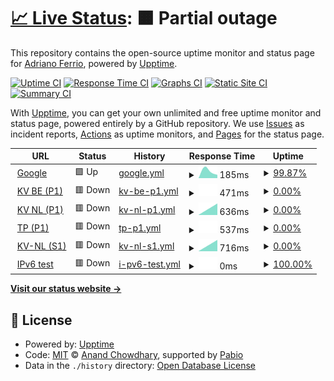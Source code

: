 # [📈 Live Status](https://demo.upptime.js.org): <!--live status--> **🟧 Partial outage**

This repository contains the open-source uptime monitor and status page for [Adriano Ferrio](https://demo.upptime.js.org), powered by [Upptime](https://github.com/upptime/upptime).

[![Uptime CI](https://github.com/aferrio/kv-upptime/workflows/Uptime%20CI/badge.svg)](https://github.com/aferrio/kv-upptime/actions?query=workflow%3A%22Uptime+CI%22)
[![Response Time CI](https://github.com/aferrio/kv-upptime/workflows/Response%20Time%20CI/badge.svg)](https://github.com/aferrio/kv-upptime/actions?query=workflow%3A%22Response+Time+CI%22)
[![Graphs CI](https://github.com/aferrio/kv-upptime/workflows/Graphs%20CI/badge.svg)](https://github.com/aferrio/kv-upptime/actions?query=workflow%3A%22Graphs+CI%22)
[![Static Site CI](https://github.com/aferrio/kv-upptime/workflows/Static%20Site%20CI/badge.svg)](https://github.com/aferrio/kv-upptime/actions?query=workflow%3A%22Static+Site+CI%22)
[![Summary CI](https://github.com/aferrio/kv-upptime/workflows/Summary%20CI/badge.svg)](https://github.com/aferrio/kv-upptime/actions?query=workflow%3A%22Summary+CI%22)

With [Upptime](https://upptime.js.org), you can get your own unlimited and free uptime monitor and status page, powered entirely by a GitHub repository. We use [Issues](https://github.com/aferrio/kv-upptime/issues) as incident reports, [Actions](https://github.com/aferrio/kv-upptime/actions) as uptime monitors, and [Pages](https://demo.upptime.js.org) for the status page.

<!--start: status pages-->
<!-- This summary is generated by Upptime (https://github.com/upptime/upptime) -->
<!-- Do not edit this manually, your changes will be overwritten -->
<!-- prettier-ignore -->
| URL | Status | History | Response Time | Uptime |
| --- | ------ | ------- | ------------- | ------ |
| <img alt="" src="https://icons.duckduckgo.com/ip3/www.google.com.ico" height="13"> [Google](https://www.google.com) | 🟩 Up | [google.yml](https://github.com/aferrio/kv-s1-check/commits/HEAD/history/google.yml) | <details><summary><img alt="Response time graph" src="./graphs/google/response-time-week.png" height="20"> 185ms</summary><br><a href="https://aferrio.github.io/kv-s1-check/history/google"><img alt="Response time 185" src="https://img.shields.io/endpoint?url=https%3A%2F%2Fraw.githubusercontent.com%2Faferrio%2Fkv-s1-check%2FHEAD%2Fapi%2Fgoogle%2Fresponse-time.json"></a><br><a href="https://aferrio.github.io/kv-s1-check/history/google"><img alt="24-hour response time 185" src="https://img.shields.io/endpoint?url=https%3A%2F%2Fraw.githubusercontent.com%2Faferrio%2Fkv-s1-check%2FHEAD%2Fapi%2Fgoogle%2Fresponse-time-day.json"></a><br><a href="https://aferrio.github.io/kv-s1-check/history/google"><img alt="7-day response time 185" src="https://img.shields.io/endpoint?url=https%3A%2F%2Fraw.githubusercontent.com%2Faferrio%2Fkv-s1-check%2FHEAD%2Fapi%2Fgoogle%2Fresponse-time-week.json"></a><br><a href="https://aferrio.github.io/kv-s1-check/history/google"><img alt="30-day response time 185" src="https://img.shields.io/endpoint?url=https%3A%2F%2Fraw.githubusercontent.com%2Faferrio%2Fkv-s1-check%2FHEAD%2Fapi%2Fgoogle%2Fresponse-time-month.json"></a><br><a href="https://aferrio.github.io/kv-s1-check/history/google"><img alt="1-year response time 185" src="https://img.shields.io/endpoint?url=https%3A%2F%2Fraw.githubusercontent.com%2Faferrio%2Fkv-s1-check%2FHEAD%2Fapi%2Fgoogle%2Fresponse-time-year.json"></a></details> | <details><summary><a href="https://aferrio.github.io/kv-s1-check/history/google">99.87%</a></summary><a href="https://aferrio.github.io/kv-s1-check/history/google"><img alt="All-time uptime 100.00%" src="https://img.shields.io/endpoint?url=https%3A%2F%2Fraw.githubusercontent.com%2Faferrio%2Fkv-s1-check%2FHEAD%2Fapi%2Fgoogle%2Fuptime.json"></a><br><a href="https://aferrio.github.io/kv-s1-check/history/google"><img alt="24-hour uptime 99.07%" src="https://img.shields.io/endpoint?url=https%3A%2F%2Fraw.githubusercontent.com%2Faferrio%2Fkv-s1-check%2FHEAD%2Fapi%2Fgoogle%2Fuptime-day.json"></a><br><a href="https://aferrio.github.io/kv-s1-check/history/google"><img alt="7-day uptime 99.87%" src="https://img.shields.io/endpoint?url=https%3A%2F%2Fraw.githubusercontent.com%2Faferrio%2Fkv-s1-check%2FHEAD%2Fapi%2Fgoogle%2Fuptime-week.json"></a><br><a href="https://aferrio.github.io/kv-s1-check/history/google"><img alt="30-day uptime 99.97%" src="https://img.shields.io/endpoint?url=https%3A%2F%2Fraw.githubusercontent.com%2Faferrio%2Fkv-s1-check%2FHEAD%2Fapi%2Fgoogle%2Fuptime-month.json"></a><br><a href="https://aferrio.github.io/kv-s1-check/history/google"><img alt="1-year uptime 100.00%" src="https://img.shields.io/endpoint?url=https%3A%2F%2Fraw.githubusercontent.com%2Faferrio%2Fkv-s1-check%2FHEAD%2Fapi%2Fgoogle%2Fuptime-year.json"></a></details>
| <img alt="" src="https://icons.duckduckgo.com/ip3/kvb.cmb8j9fjhz-emea2aswa1-p1-public.model-t.cc.commerce.ondemand.com.ico" height="13"> [KV BE (P1)](https://kvb.cmb8j9fjhz-emea2aswa1-p1-public.model-t.cc.commerce.ondemand.com/) | 🟥 Down | [kv-be-p1.yml](https://github.com/aferrio/kv-s1-check/commits/HEAD/history/kv-be-p1.yml) | <details><summary><img alt="Response time graph" src="./graphs/kv-be-p1/response-time-week.png" height="20"> 471ms</summary><br><a href="https://aferrio.github.io/kv-s1-check/history/kv-be-p1"><img alt="Response time 471" src="https://img.shields.io/endpoint?url=https%3A%2F%2Fraw.githubusercontent.com%2Faferrio%2Fkv-s1-check%2FHEAD%2Fapi%2Fkv-be-p1%2Fresponse-time.json"></a><br><a href="https://aferrio.github.io/kv-s1-check/history/kv-be-p1"><img alt="24-hour response time 471" src="https://img.shields.io/endpoint?url=https%3A%2F%2Fraw.githubusercontent.com%2Faferrio%2Fkv-s1-check%2FHEAD%2Fapi%2Fkv-be-p1%2Fresponse-time-day.json"></a><br><a href="https://aferrio.github.io/kv-s1-check/history/kv-be-p1"><img alt="7-day response time 471" src="https://img.shields.io/endpoint?url=https%3A%2F%2Fraw.githubusercontent.com%2Faferrio%2Fkv-s1-check%2FHEAD%2Fapi%2Fkv-be-p1%2Fresponse-time-week.json"></a><br><a href="https://aferrio.github.io/kv-s1-check/history/kv-be-p1"><img alt="30-day response time 471" src="https://img.shields.io/endpoint?url=https%3A%2F%2Fraw.githubusercontent.com%2Faferrio%2Fkv-s1-check%2FHEAD%2Fapi%2Fkv-be-p1%2Fresponse-time-month.json"></a><br><a href="https://aferrio.github.io/kv-s1-check/history/kv-be-p1"><img alt="1-year response time 471" src="https://img.shields.io/endpoint?url=https%3A%2F%2Fraw.githubusercontent.com%2Faferrio%2Fkv-s1-check%2FHEAD%2Fapi%2Fkv-be-p1%2Fresponse-time-year.json"></a></details> | <details><summary><a href="https://aferrio.github.io/kv-s1-check/history/kv-be-p1">0.00%</a></summary><a href="https://aferrio.github.io/kv-s1-check/history/kv-be-p1"><img alt="All-time uptime 0.00%" src="https://img.shields.io/endpoint?url=https%3A%2F%2Fraw.githubusercontent.com%2Faferrio%2Fkv-s1-check%2FHEAD%2Fapi%2Fkv-be-p1%2Fuptime.json"></a><br><a href="https://aferrio.github.io/kv-s1-check/history/kv-be-p1"><img alt="24-hour uptime 0.00%" src="https://img.shields.io/endpoint?url=https%3A%2F%2Fraw.githubusercontent.com%2Faferrio%2Fkv-s1-check%2FHEAD%2Fapi%2Fkv-be-p1%2Fuptime-day.json"></a><br><a href="https://aferrio.github.io/kv-s1-check/history/kv-be-p1"><img alt="7-day uptime 0.00%" src="https://img.shields.io/endpoint?url=https%3A%2F%2Fraw.githubusercontent.com%2Faferrio%2Fkv-s1-check%2FHEAD%2Fapi%2Fkv-be-p1%2Fuptime-week.json"></a><br><a href="https://aferrio.github.io/kv-s1-check/history/kv-be-p1"><img alt="30-day uptime 0.00%" src="https://img.shields.io/endpoint?url=https%3A%2F%2Fraw.githubusercontent.com%2Faferrio%2Fkv-s1-check%2FHEAD%2Fapi%2Fkv-be-p1%2Fuptime-month.json"></a><br><a href="https://aferrio.github.io/kv-s1-check/history/kv-be-p1"><img alt="1-year uptime 0.00%" src="https://img.shields.io/endpoint?url=https%3A%2F%2Fraw.githubusercontent.com%2Faferrio%2Fkv-s1-check%2FHEAD%2Fapi%2Fkv-be-p1%2Fuptime-year.json"></a></details>
| <img alt="" src="https://icons.duckduckgo.com/ip3/kvn.cmb8j9fjhz-emea2aswa1-p1-public.model-t.cc.commerce.ondemand.com.ico" height="13"> [KV NL (P1)](https://kvn.cmb8j9fjhz-emea2aswa1-p1-public.model-t.cc.commerce.ondemand.com/) | 🟥 Down | [kv-nl-p1.yml](https://github.com/aferrio/kv-s1-check/commits/HEAD/history/kv-nl-p1.yml) | <details><summary><img alt="Response time graph" src="./graphs/kv-nl-p1/response-time-week.png" height="20"> 636ms</summary><br><a href="https://aferrio.github.io/kv-s1-check/history/kv-nl-p1"><img alt="Response time 636" src="https://img.shields.io/endpoint?url=https%3A%2F%2Fraw.githubusercontent.com%2Faferrio%2Fkv-s1-check%2FHEAD%2Fapi%2Fkv-nl-p1%2Fresponse-time.json"></a><br><a href="https://aferrio.github.io/kv-s1-check/history/kv-nl-p1"><img alt="24-hour response time 636" src="https://img.shields.io/endpoint?url=https%3A%2F%2Fraw.githubusercontent.com%2Faferrio%2Fkv-s1-check%2FHEAD%2Fapi%2Fkv-nl-p1%2Fresponse-time-day.json"></a><br><a href="https://aferrio.github.io/kv-s1-check/history/kv-nl-p1"><img alt="7-day response time 636" src="https://img.shields.io/endpoint?url=https%3A%2F%2Fraw.githubusercontent.com%2Faferrio%2Fkv-s1-check%2FHEAD%2Fapi%2Fkv-nl-p1%2Fresponse-time-week.json"></a><br><a href="https://aferrio.github.io/kv-s1-check/history/kv-nl-p1"><img alt="30-day response time 636" src="https://img.shields.io/endpoint?url=https%3A%2F%2Fraw.githubusercontent.com%2Faferrio%2Fkv-s1-check%2FHEAD%2Fapi%2Fkv-nl-p1%2Fresponse-time-month.json"></a><br><a href="https://aferrio.github.io/kv-s1-check/history/kv-nl-p1"><img alt="1-year response time 636" src="https://img.shields.io/endpoint?url=https%3A%2F%2Fraw.githubusercontent.com%2Faferrio%2Fkv-s1-check%2FHEAD%2Fapi%2Fkv-nl-p1%2Fresponse-time-year.json"></a></details> | <details><summary><a href="https://aferrio.github.io/kv-s1-check/history/kv-nl-p1">0.00%</a></summary><a href="https://aferrio.github.io/kv-s1-check/history/kv-nl-p1"><img alt="All-time uptime 0.00%" src="https://img.shields.io/endpoint?url=https%3A%2F%2Fraw.githubusercontent.com%2Faferrio%2Fkv-s1-check%2FHEAD%2Fapi%2Fkv-nl-p1%2Fuptime.json"></a><br><a href="https://aferrio.github.io/kv-s1-check/history/kv-nl-p1"><img alt="24-hour uptime 0.00%" src="https://img.shields.io/endpoint?url=https%3A%2F%2Fraw.githubusercontent.com%2Faferrio%2Fkv-s1-check%2FHEAD%2Fapi%2Fkv-nl-p1%2Fuptime-day.json"></a><br><a href="https://aferrio.github.io/kv-s1-check/history/kv-nl-p1"><img alt="7-day uptime 0.00%" src="https://img.shields.io/endpoint?url=https%3A%2F%2Fraw.githubusercontent.com%2Faferrio%2Fkv-s1-check%2FHEAD%2Fapi%2Fkv-nl-p1%2Fuptime-week.json"></a><br><a href="https://aferrio.github.io/kv-s1-check/history/kv-nl-p1"><img alt="30-day uptime 0.00%" src="https://img.shields.io/endpoint?url=https%3A%2F%2Fraw.githubusercontent.com%2Faferrio%2Fkv-s1-check%2FHEAD%2Fapi%2Fkv-nl-p1%2Fuptime-month.json"></a><br><a href="https://aferrio.github.io/kv-s1-check/history/kv-nl-p1"><img alt="1-year uptime 0.00%" src="https://img.shields.io/endpoint?url=https%3A%2F%2Fraw.githubusercontent.com%2Faferrio%2Fkv-s1-check%2FHEAD%2Fapi%2Fkv-nl-p1%2Fuptime-year.json"></a></details>
| <img alt="" src="https://icons.duckduckgo.com/ip3/tp.cmb8j9fjhz-emea2aswa1-p1-public.model-t.cc.commerce.ondemand.com.ico" height="13"> [TP (P1)](https://tp.cmb8j9fjhz-emea2aswa1-p1-public.model-t.cc.commerce.ondemand.com/) | 🟥 Down | [tp-p1.yml](https://github.com/aferrio/kv-s1-check/commits/HEAD/history/tp-p1.yml) | <details><summary><img alt="Response time graph" src="./graphs/tp-p1/response-time-week.png" height="20"> 537ms</summary><br><a href="https://aferrio.github.io/kv-s1-check/history/tp-p1"><img alt="Response time 537" src="https://img.shields.io/endpoint?url=https%3A%2F%2Fraw.githubusercontent.com%2Faferrio%2Fkv-s1-check%2FHEAD%2Fapi%2Ftp-p1%2Fresponse-time.json"></a><br><a href="https://aferrio.github.io/kv-s1-check/history/tp-p1"><img alt="24-hour response time 537" src="https://img.shields.io/endpoint?url=https%3A%2F%2Fraw.githubusercontent.com%2Faferrio%2Fkv-s1-check%2FHEAD%2Fapi%2Ftp-p1%2Fresponse-time-day.json"></a><br><a href="https://aferrio.github.io/kv-s1-check/history/tp-p1"><img alt="7-day response time 537" src="https://img.shields.io/endpoint?url=https%3A%2F%2Fraw.githubusercontent.com%2Faferrio%2Fkv-s1-check%2FHEAD%2Fapi%2Ftp-p1%2Fresponse-time-week.json"></a><br><a href="https://aferrio.github.io/kv-s1-check/history/tp-p1"><img alt="30-day response time 537" src="https://img.shields.io/endpoint?url=https%3A%2F%2Fraw.githubusercontent.com%2Faferrio%2Fkv-s1-check%2FHEAD%2Fapi%2Ftp-p1%2Fresponse-time-month.json"></a><br><a href="https://aferrio.github.io/kv-s1-check/history/tp-p1"><img alt="1-year response time 537" src="https://img.shields.io/endpoint?url=https%3A%2F%2Fraw.githubusercontent.com%2Faferrio%2Fkv-s1-check%2FHEAD%2Fapi%2Ftp-p1%2Fresponse-time-year.json"></a></details> | <details><summary><a href="https://aferrio.github.io/kv-s1-check/history/tp-p1">0.00%</a></summary><a href="https://aferrio.github.io/kv-s1-check/history/tp-p1"><img alt="All-time uptime 0.00%" src="https://img.shields.io/endpoint?url=https%3A%2F%2Fraw.githubusercontent.com%2Faferrio%2Fkv-s1-check%2FHEAD%2Fapi%2Ftp-p1%2Fuptime.json"></a><br><a href="https://aferrio.github.io/kv-s1-check/history/tp-p1"><img alt="24-hour uptime 0.00%" src="https://img.shields.io/endpoint?url=https%3A%2F%2Fraw.githubusercontent.com%2Faferrio%2Fkv-s1-check%2FHEAD%2Fapi%2Ftp-p1%2Fuptime-day.json"></a><br><a href="https://aferrio.github.io/kv-s1-check/history/tp-p1"><img alt="7-day uptime 0.00%" src="https://img.shields.io/endpoint?url=https%3A%2F%2Fraw.githubusercontent.com%2Faferrio%2Fkv-s1-check%2FHEAD%2Fapi%2Ftp-p1%2Fuptime-week.json"></a><br><a href="https://aferrio.github.io/kv-s1-check/history/tp-p1"><img alt="30-day uptime 0.00%" src="https://img.shields.io/endpoint?url=https%3A%2F%2Fraw.githubusercontent.com%2Faferrio%2Fkv-s1-check%2FHEAD%2Fapi%2Ftp-p1%2Fuptime-month.json"></a><br><a href="https://aferrio.github.io/kv-s1-check/history/tp-p1"><img alt="1-year uptime 0.00%" src="https://img.shields.io/endpoint?url=https%3A%2F%2Fraw.githubusercontent.com%2Faferrio%2Fkv-s1-check%2FHEAD%2Fapi%2Ftp-p1%2Fuptime-year.json"></a></details>
| <img alt="" src="https://icons.duckduckgo.com/ip3/kvn.cmb8j9fjhz-emea2aswa1-s1-public.model-t.cc.commerce.ondemand.com.ico" height="13"> [KV-NL (S1)](https://kvn.cmb8j9fjhz-emea2aswa1-s1-public.model-t.cc.commerce.ondemand.com/) | 🟥 Down | [kv-nl-s1.yml](https://github.com/aferrio/kv-s1-check/commits/HEAD/history/kv-nl-s1.yml) | <details><summary><img alt="Response time graph" src="./graphs/kv-nl-s1/response-time-week.png" height="20"> 716ms</summary><br><a href="https://aferrio.github.io/kv-s1-check/history/kv-nl-s1"><img alt="Response time 716" src="https://img.shields.io/endpoint?url=https%3A%2F%2Fraw.githubusercontent.com%2Faferrio%2Fkv-s1-check%2FHEAD%2Fapi%2Fkv-nl-s1%2Fresponse-time.json"></a><br><a href="https://aferrio.github.io/kv-s1-check/history/kv-nl-s1"><img alt="24-hour response time 716" src="https://img.shields.io/endpoint?url=https%3A%2F%2Fraw.githubusercontent.com%2Faferrio%2Fkv-s1-check%2FHEAD%2Fapi%2Fkv-nl-s1%2Fresponse-time-day.json"></a><br><a href="https://aferrio.github.io/kv-s1-check/history/kv-nl-s1"><img alt="7-day response time 716" src="https://img.shields.io/endpoint?url=https%3A%2F%2Fraw.githubusercontent.com%2Faferrio%2Fkv-s1-check%2FHEAD%2Fapi%2Fkv-nl-s1%2Fresponse-time-week.json"></a><br><a href="https://aferrio.github.io/kv-s1-check/history/kv-nl-s1"><img alt="30-day response time 716" src="https://img.shields.io/endpoint?url=https%3A%2F%2Fraw.githubusercontent.com%2Faferrio%2Fkv-s1-check%2FHEAD%2Fapi%2Fkv-nl-s1%2Fresponse-time-month.json"></a><br><a href="https://aferrio.github.io/kv-s1-check/history/kv-nl-s1"><img alt="1-year response time 716" src="https://img.shields.io/endpoint?url=https%3A%2F%2Fraw.githubusercontent.com%2Faferrio%2Fkv-s1-check%2FHEAD%2Fapi%2Fkv-nl-s1%2Fresponse-time-year.json"></a></details> | <details><summary><a href="https://aferrio.github.io/kv-s1-check/history/kv-nl-s1">0.00%</a></summary><a href="https://aferrio.github.io/kv-s1-check/history/kv-nl-s1"><img alt="All-time uptime 0.00%" src="https://img.shields.io/endpoint?url=https%3A%2F%2Fraw.githubusercontent.com%2Faferrio%2Fkv-s1-check%2FHEAD%2Fapi%2Fkv-nl-s1%2Fuptime.json"></a><br><a href="https://aferrio.github.io/kv-s1-check/history/kv-nl-s1"><img alt="24-hour uptime 0.00%" src="https://img.shields.io/endpoint?url=https%3A%2F%2Fraw.githubusercontent.com%2Faferrio%2Fkv-s1-check%2FHEAD%2Fapi%2Fkv-nl-s1%2Fuptime-day.json"></a><br><a href="https://aferrio.github.io/kv-s1-check/history/kv-nl-s1"><img alt="7-day uptime 0.00%" src="https://img.shields.io/endpoint?url=https%3A%2F%2Fraw.githubusercontent.com%2Faferrio%2Fkv-s1-check%2FHEAD%2Fapi%2Fkv-nl-s1%2Fuptime-week.json"></a><br><a href="https://aferrio.github.io/kv-s1-check/history/kv-nl-s1"><img alt="30-day uptime 0.00%" src="https://img.shields.io/endpoint?url=https%3A%2F%2Fraw.githubusercontent.com%2Faferrio%2Fkv-s1-check%2FHEAD%2Fapi%2Fkv-nl-s1%2Fuptime-month.json"></a><br><a href="https://aferrio.github.io/kv-s1-check/history/kv-nl-s1"><img alt="1-year uptime 0.00%" src="https://img.shields.io/endpoint?url=https%3A%2F%2Fraw.githubusercontent.com%2Faferrio%2Fkv-s1-check%2FHEAD%2Fapi%2Fkv-nl-s1%2Fuptime-year.json"></a></details>
| <img alt="" src="https://icons.duckduckgo.com/ip3/null.ico" height="13"> [IPv6 test](forwardemail.net) | 🟥 Down | [i-pv6-test.yml](https://github.com/aferrio/kv-s1-check/commits/HEAD/history/i-pv6-test.yml) | <details><summary><img alt="Response time graph" src="./graphs/i-pv6-test/response-time-week.png" height="20"> 0ms</summary><br><a href="https://aferrio.github.io/kv-s1-check/history/i-pv6-test"><img alt="Response time 0" src="https://img.shields.io/endpoint?url=https%3A%2F%2Fraw.githubusercontent.com%2Faferrio%2Fkv-s1-check%2FHEAD%2Fapi%2Fi-pv6-test%2Fresponse-time.json"></a><br><a href="https://aferrio.github.io/kv-s1-check/history/i-pv6-test"><img alt="24-hour response time 0" src="https://img.shields.io/endpoint?url=https%3A%2F%2Fraw.githubusercontent.com%2Faferrio%2Fkv-s1-check%2FHEAD%2Fapi%2Fi-pv6-test%2Fresponse-time-day.json"></a><br><a href="https://aferrio.github.io/kv-s1-check/history/i-pv6-test"><img alt="7-day response time 0" src="https://img.shields.io/endpoint?url=https%3A%2F%2Fraw.githubusercontent.com%2Faferrio%2Fkv-s1-check%2FHEAD%2Fapi%2Fi-pv6-test%2Fresponse-time-week.json"></a><br><a href="https://aferrio.github.io/kv-s1-check/history/i-pv6-test"><img alt="30-day response time 0" src="https://img.shields.io/endpoint?url=https%3A%2F%2Fraw.githubusercontent.com%2Faferrio%2Fkv-s1-check%2FHEAD%2Fapi%2Fi-pv6-test%2Fresponse-time-month.json"></a><br><a href="https://aferrio.github.io/kv-s1-check/history/i-pv6-test"><img alt="1-year response time 0" src="https://img.shields.io/endpoint?url=https%3A%2F%2Fraw.githubusercontent.com%2Faferrio%2Fkv-s1-check%2FHEAD%2Fapi%2Fi-pv6-test%2Fresponse-time-year.json"></a></details> | <details><summary><a href="https://aferrio.github.io/kv-s1-check/history/i-pv6-test">100.00%</a></summary><a href="https://aferrio.github.io/kv-s1-check/history/i-pv6-test"><img alt="All-time uptime 100.00%" src="https://img.shields.io/endpoint?url=https%3A%2F%2Fraw.githubusercontent.com%2Faferrio%2Fkv-s1-check%2FHEAD%2Fapi%2Fi-pv6-test%2Fuptime.json"></a><br><a href="https://aferrio.github.io/kv-s1-check/history/i-pv6-test"><img alt="24-hour uptime 100.00%" src="https://img.shields.io/endpoint?url=https%3A%2F%2Fraw.githubusercontent.com%2Faferrio%2Fkv-s1-check%2FHEAD%2Fapi%2Fi-pv6-test%2Fuptime-day.json"></a><br><a href="https://aferrio.github.io/kv-s1-check/history/i-pv6-test"><img alt="7-day uptime 100.00%" src="https://img.shields.io/endpoint?url=https%3A%2F%2Fraw.githubusercontent.com%2Faferrio%2Fkv-s1-check%2FHEAD%2Fapi%2Fi-pv6-test%2Fuptime-week.json"></a><br><a href="https://aferrio.github.io/kv-s1-check/history/i-pv6-test"><img alt="30-day uptime 100.00%" src="https://img.shields.io/endpoint?url=https%3A%2F%2Fraw.githubusercontent.com%2Faferrio%2Fkv-s1-check%2FHEAD%2Fapi%2Fi-pv6-test%2Fuptime-month.json"></a><br><a href="https://aferrio.github.io/kv-s1-check/history/i-pv6-test"><img alt="1-year uptime 100.00%" src="https://img.shields.io/endpoint?url=https%3A%2F%2Fraw.githubusercontent.com%2Faferrio%2Fkv-s1-check%2FHEAD%2Fapi%2Fi-pv6-test%2Fuptime-year.json"></a></details>

<!--end: status pages-->

[**Visit our status website →**](https://demo.upptime.js.org)

## 📄 License

- Powered by: [Upptime](https://github.com/upptime/upptime)
- Code: [MIT](./LICENSE) © [Anand Chowdhary](https://anandchowdhary.com), supported by [Pabio](https://pabio.com)
- Data in the `./history` directory: [Open Database License](https://opendatacommons.org/licenses/odbl/1-0/)
